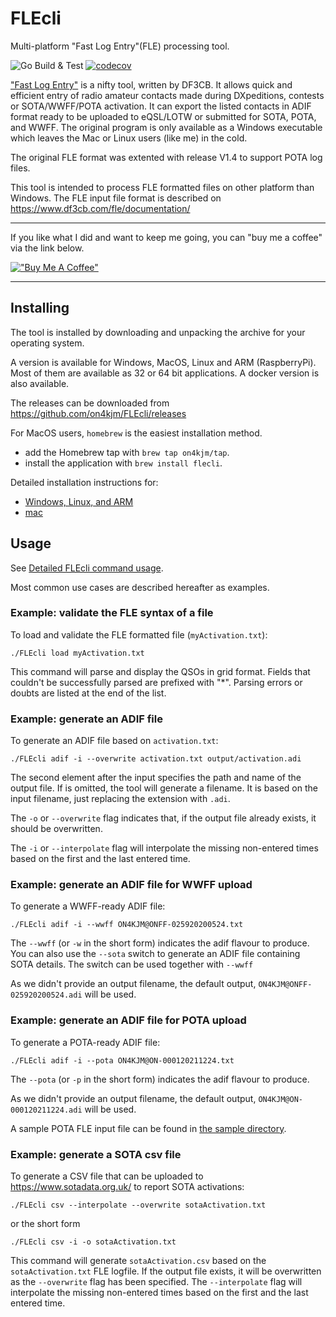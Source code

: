 # FLEcli

Multi-platform "Fast Log Entry"(FLE) processing tool.

![Go Build & Test](https://github.com/on4kjm/FLEcli/actions/workflows/ci.yml/badge.svg)
[![codecov](https://codecov.io/gh/on4kjm/FLEcli/branch/master/graph/badge.svg)](https://codecov.io/gh/on4kjm/FLEcli)

["Fast Log Entry"](https://www.df3cb.com/fle/) is a nifty tool, written by DF3CB. It allows quick and efficient entry of radio amateur contacts made during DXpeditions, contests or SOTA/WWFF/POTA activation. It can export the listed contacts in ADIF format ready to be uploaded to eQSL/LOTW or submitted for SOTA, POTA, and WWFF. The original program is only available as a Windows executable which leaves the Mac or Linux users (like me) in the cold.

The original FLE format was extented with release V1.4 to support POTA log files.

This tool is intended to process FLE formatted files on other platform than Windows. The FLE input file format is described on <https://www.df3cb.com/fle/documentation/>

------

If you like what I did and want to keep me going, you can "buy me a coffee" via the link below.

[!["Buy Me A Coffee"](https://www.buymeacoffee.com/assets/img/custom_images/orange_img.png)](https://www.buymeacoffee.com/on4kjm)

------

## Installing

The tool is installed by downloading and unpacking the archive for your operating system.

A version is available for Windows, MacOS, Linux and ARM (RaspberryPi).
Most of them are available as 32 or 64 bit applications.
A docker version is also available.

The releases can be downloaded from <https://github.com/on4kjm/FLEcli/releases>

For MacOS users, `homebrew` is the easiest installation method.

* add the Homebrew tap with `brew tap on4kjm/tap`.
* install the application with `brew install flecli`.

Detailed installation instructions for:

* [Windows, Linux, and ARM](doc/install.md)
* [mac](doc/install_mac.md)

## Usage

See [Detailed FLEcli command usage](doc/usage.md).

Most common use cases are described hereafter as examples.

### Example: validate the FLE syntax of a file

To load and validate the FLE formatted file (`myActivation.txt`):

```shell
./FLEcli load myActivation.txt
```

This command will parse and display the QSOs in grid format.
Fields that couldn't be successfully parsed are prefixed with "*".
Parsing errors or doubts are listed at the end of the list.

### Example: generate an ADIF file

To generate an ADIF file based on `activation.txt`:

```shell
./FLEcli adif -i --overwrite activation.txt output/activation.adi
```

The second element after the input specifies the path and name of the output file.
If is omitted, the tool will generate a filename.
It is based on the input filename, just replacing the extension with `.adi`.

The `-o` or `--overwrite` flag indicates that, if the output file already exists, it should be overwritten.

The `-i` or `--interpolate` flag will interpolate the missing non-entered times based on the first and the last entered time.

### Example: generate an ADIF file for WWFF upload

To generate a WWFF-ready ADIF file:

```shell
./FLEcli adif -i --wwff ON4KJM@ONFF-025920200524.txt 
```

The `--wwff` (or `-w` in the short form) indicates the adif flavour to produce.
You can also use the `--sota` switch to generate an ADIF file containing SOTA details.
The switch can be used together with `--wwff`

As we didn't provide an output filename, the default output, `ON4KJM@ONFF-025920200524.adi` will be used.  

### Example: generate an ADIF file for POTA upload

To generate a POTA-ready ADIF file:

```shell
./FLEcli adif -i --pota ON4KJM@ON-000120211224.txt 
```

The `--pota` (or `-p` in the short form) indicates the adif flavour to produce.

As we didn't provide an output filename, the default output, `ON4KJM@ON-000120211224.adi` will be used.  

A sample POTA FLE input file can be found in [the sample directory](test/data/sample_pota.txt).

### Example: generate a SOTA csv file

To generate a CSV file that can be uploaded to <https://www.sotadata.org.uk/> to report SOTA activations:

```shell
./FLEcli csv --interpolate --overwrite sotaActivation.txt
```

or the short form

```shell
./FLEcli csv -i -o sotaActivation.txt
```

This command will generate `sotaActivation.csv` based on the `sotaActivation.txt` FLE logfile.
If the output file exists, it will be overwritten as the `--overwrite` flag has been specified.
The `--interpolate` flag will interpolate the missing non-entered times based on the first and the last entered time.
